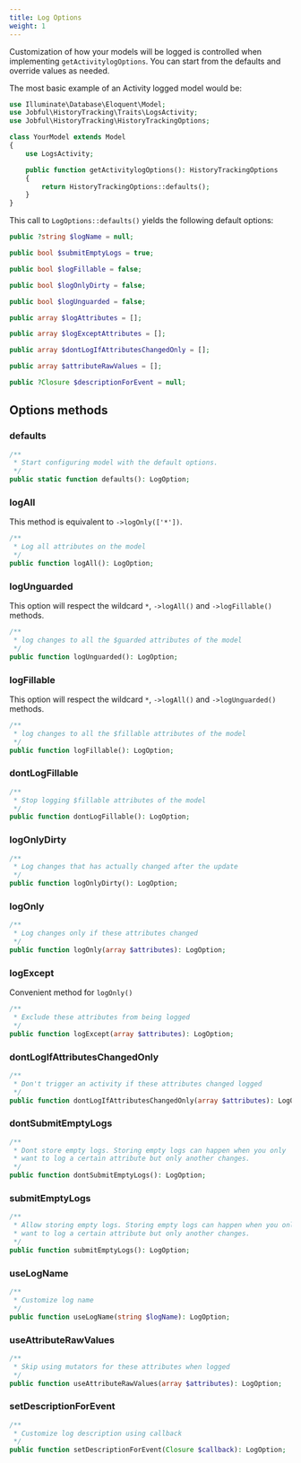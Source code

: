 ```yaml
---
title: Log Options
weight: 1
---
```


Customization of how your models will be logged is controlled when implementing `getActivitylogOptions`. You can start from the defaults and override values as needed.

The most basic example of an Activity logged model would be:

```php
use Illuminate\Database\Eloquent\Model;
use Jobful\HistoryTracking\Traits\LogsActivity;
use Jobful\HistoryTracking\HistoryTrackingOptions;

class YourModel extends Model
{
    use LogsActivity;

    public function getActivitylogOptions(): HistoryTrackingOptions
    {
        return HistoryTrackingOptions::defaults();
    }
}
```

This call to `LogOptions::defaults()` yields the following default options:

```php
public ?string $logName = null;

public bool $submitEmptyLogs = true;

public bool $logFillable = false;

public bool $logOnlyDirty = false;

public bool $logUnguarded = false;

public array $logAttributes = [];

public array $logExceptAttributes = [];

public array $dontLogIfAttributesChangedOnly = [];

public array $attributeRawValues = [];

public ?Closure $descriptionForEvent = null;
```

## Options methods

### defaults

```php
/**
 * Start configuring model with the default options.
 */
public static function defaults(): LogOption;
```

### logAll

This method is equivalent to `->logOnly(['*'])`.

```php
/**
 * Log all attributes on the model
 */
public function logAll(): LogOption;
```

### logUnguarded

This option will respect the wildcard `*`, `->logAll()` and `->logFillable()` methods.

```php
/**
 * log changes to all the $guarded attributes of the model
 */
public function logUnguarded(): LogOption;
```

### logFillable

This option will respect the wildcard `*`, `->logAll()` and `->logUnguarded()` methods.

```php
/**
 * log changes to all the $fillable attributes of the model
 */
public function logFillable(): LogOption;
```

### dontLogFillable

```php
/**
 * Stop logging $fillable attributes of the model
 */
public function dontLogFillable(): LogOption;
```

### logOnlyDirty

```php
/**
 * Log changes that has actually changed after the update
 */
public function logOnlyDirty(): LogOption;
```

### logOnly

```php
/**
 * Log changes only if these attributes changed
 */
public function logOnly(array $attributes): LogOption;
```

### logExcept

Convenient method for `logOnly()`

```php
/**
 * Exclude these attributes from being logged
 */
public function logExcept(array $attributes): LogOption;
```

### dontLogIfAttributesChangedOnly

```php
/**
 * Don't trigger an activity if these attributes changed logged
 */
public function dontLogIfAttributesChangedOnly(array $attributes): LogOption;
```

### dontSubmitEmptyLogs

```php
/**
 * Dont store empty logs. Storing empty logs can happen when you only
 * want to log a certain attribute but only another changes.
 */
public function dontSubmitEmptyLogs(): LogOption;
```

### submitEmptyLogs

```php
/**
 * Allow storing empty logs. Storing empty logs can happen when you only
 * want to log a certain attribute but only another changes.
 */
public function submitEmptyLogs(): LogOption;
```

### useLogName

```php
/**
 * Customize log name
 */
public function useLogName(string $logName): LogOption;
```

### useAttributeRawValues

```php
/**
 * Skip using mutators for these attributes when logged
 */
public function useAttributeRawValues(array $attributes): LogOption;
```

### setDescriptionForEvent

```php
/**
 * Customize log description using callback
 */
public function setDescriptionForEvent(Closure $callback): LogOption;
```
